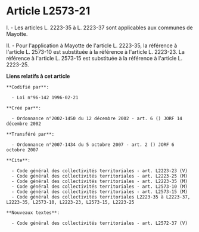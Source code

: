 # Article L2573-21

I. - Les articles L. 2223-35 à L. 2223-37 sont applicables aux communes de Mayotte.

II. - Pour l'application à Mayotte de l'article L. 2223-35, la référence à l'article L. 2573-10 est substituée à la référence
à l'article L. 2223-23. La référence à l'article L. 2573-15 est substituée à la référence à l'article L. 2223-25.

**Liens relatifs à cet article**

	**Codifié par**:

	  - Loi n°96-142 1996-02-21

	**Créé par**:

	  - Ordonnance n°2002-1450 du 12 décembre 2002 - art. 6 () JORF 14 décembre 2002

	**Transféré par**:

	  - Ordonnance n°2007-1434 du 5 octobre 2007 - art. 2 () JORF 6 octobre 2007

	**Cite**:

	  - Code général des collectivités territoriales - art. L2223-23 (V)
	  - Code général des collectivités territoriales - art. L2223-25 (M)
	  - Code général des collectivités territoriales - art. L2223-35 (M)
	  - Code général des collectivités territoriales - art. L2573-10 (M)
	  - Code général des collectivités territoriales - art. L2573-15 (M)
	  - Code général des collectivités territoriales L2223-35 à L2223-37, L2223-35, L2573-10, L2223-23, L2573-15, L2223-25

	**Nouveaux textes**:

	  - Code général des collectivités territoriales - art. L2572-37 (V)
